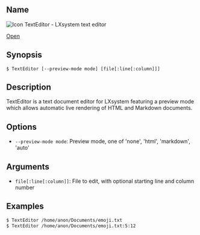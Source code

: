 ## Name

![Icon](/res/icons/16x16/app-text-editor.png) TextEditor - LXsystem text editor

[Open](launch:///bin/TextEditor)

## Synopsis

```**sh
$ TextEditor [--preview-mode mode] [file[:line[:column]]]
```

## Description

TextEditor is a text document editor for LXsystem featuring a preview mode
which allows automatic live rendering of HTML and Markdown documents.

## Options

-   `--preview-mode mode`: Preview mode, one of 'none', 'html', 'markdown', 'auto'

## Arguments

-   `file[:line[:column]]`: File to edit, with optional starting line and column number

## Examples

```sh
$ TextEditor /home/anon/Documents/emoji.txt
$ TextEditor /home/anon/Documents/emoji.txt:5:12
```
